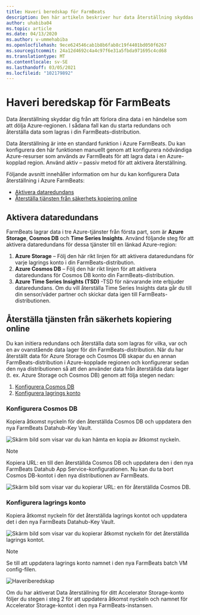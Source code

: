 ```yaml
---
title: Haveri beredskap för FarmBeats
description: Den här artikeln beskriver hur data återställning skyddas från att förlora dina data.
author: uhabiba04
ms.topic: article
ms.date: 04/13/2020
ms.author: v-ummehabiba
ms.openlocfilehash: 9ece624546cab1b8b6fab8c19f4401bd050f6267
ms.sourcegitcommit: 24a12d4692c4a4c97f6e31a5fbda971695c4cd68
ms.translationtype: MT
ms.contentlocale: sv-SE
ms.lasthandoff: 03/05/2021
ms.locfileid: "102179892"
---
```

# <a name="disaster-recovery-for-farmbeats"></a>Haveri beredskap för FarmBeats

Data återställning skyddar dig från att förlora dina data i en händelse som att dölja Azure-regionen. I sådana fall kan du starta redundans och återställa data som lagras i din FarmBeats-distribution.

Data återställning är inte en standard funktion i Azure FarmBeats. Du kan konfigurera den här funktionen manuellt genom att konfigurera nödvändiga Azure-resurser som används av FarmBeats för att lagra data i en Azure-kopplad region. Använd aktiv – passiv metod för att aktivera återställning.

Följande avsnitt innehåller information om hur du kan konfigurera Data återställning i Azure FarmBeats:

- [Aktivera dataredundans](#enable-data-redundancy)
- [Återställa tjänsten från säkerhets kopiering online](#restore-service-from-online-backup)


## <a name="enable-data-redundancy"></a>Aktivera dataredundans

FarmBeats lagrar data i tre Azure-tjänster från första part, som är **Azure Storage**, **Cosmos DB** och **Time Series Insights**. Använd följande steg för att aktivera dataredundans för dessa tjänster till en länkad Azure-region:

1.  **Azure Storage** – Följ den här rikt linjen för att aktivera dataredundans för varje lagrings konto i din FarmBeats-distribution.
2.  **Azure Cosmos DB** – Följ den här rikt linjen för att aktivera dataredundans för Cosmos DB konto din FarmBeats-distribution.
3.  **Azure Time Series Insights (TSD)** -TSD för närvarande inte erbjuder dataredundans. Om du vill återställa Time Series Insights data går du till din sensor/väder partner och skickar data igen till FarmBeats-distributionen.

## <a name="restore-service-from-online-backup"></a>Återställa tjänsten från säkerhets kopiering online

Du kan initiera redundans och återställa data som lagras för vilka, var och en av ovanstående data lager för din FarmBeats-distribution. När du har återställt data för Azure Storage och Cosmos DB skapar du en annan FarmBeats-distribution i Azure-kopplade regionen och konfigurerar sedan den nya distributionen så att den använder data från återställda data lager (t. ex. Azure Storage och Cosmos DB) genom att följa stegen nedan:

1. [Konfigurera Cosmos DB](#configure-cosmos-db)
2. [Konfigurera lagrings konto](#configure-storage-account)


### <a name="configure-cosmos-db"></a>Konfigurera Cosmos DB

Kopiera åtkomst nyckeln för den återställda Cosmos DB och uppdatera den nya FarmBeats Datahub-Key Vault.


  ![Skärm bild som visar var du kan hämta en kopia av åtkomst nyckeln.](./media/disaster-recovery-for-farmbeats/key-vault-secrets.png)

> [!NOTE]
> Kopiera URL: en till den återställda Cosmos DB och uppdatera den i den nya FarmBeats Datahub App Service-konfigurationen. Nu kan du ta bort Cosmos DB-kontot i den nya distributionen av FarmBeats.

  ![Skärm bild som visar var du kopierar URL: en för återställda Cosmos DB.](./media/disaster-recovery-for-farmbeats/configuration.png)

### <a name="configure-storage-account"></a>Konfigurera lagrings konto

Kopiera åtkomst nyckeln för det återställda lagrings kontot och uppdatera det i den nya FarmBeats Datahub-Key Vault.

![Skärm bild som visar var du kopierar åtkomst nyckeln för det återställda lagrings kontot.](./media/disaster-recovery-for-farmbeats/key-vault-7-secrets.png)

>[!NOTE]
> Se till att uppdatera lagrings konto namnet i den nya FarmBeats batch VM config-filen.

![Haveriberedskap](./media/disaster-recovery-for-farmbeats/batch-prep-files.png)

Om du har aktiverat Data återställning för ditt Accelerator Storage-konto följer du stegen i steg 2 för att uppdatera åtkomst nyckeln och namnet för Accelerator Storage-kontot i den nya FarmBeats-instansen.
